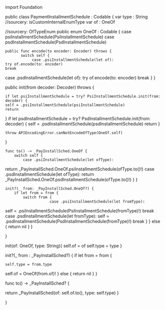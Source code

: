 import Foundation


public class PaymentInstallmentSchedule  : Codable {
var type : String
//sourcery: isCustomInternalEnumType
var of : OneOf

//sourcery: OfTypeEnum
public enum OneOf : Codable {
    case psiInstallmentSchedule(PsiInstallmentSchedule)
case psdInstallmentSchedule(PsdInstallmentSchedule)

    public func encode(to encoder: Encoder) throws {
           switch self {
                case .psiInstallmentSchedule(let of):
    try of.encode(to: encoder)
    break
case .psdInstallmentSchedule(let of):
    try of.encode(to: encoder)
    break
           }
}

public init(from decoder: Decoder) throws {

    if let psiInstallmentSchedule = try? PsiInstallmentSchedule.init(from: decoder) {
    self = .psiInstallmentSchedule(psiInstallmentSchedule)
    return
}
if let psdInstallmentSchedule = try? PsdInstallmentSchedule.init(from: decoder) {
    self = .psdInstallmentSchedule(psdInstallmentSchedule)
    return
}

    throw APIEncodingError.canNotEncodeOfType(OneOf.self)
}

    func to() -> _PayInstallSched.OneOf {
        switch self {
            case .psiInstallmentSchedule(let ofType):
return _PayInstallSched.OneOf.psiInstallmentSchedule(ofType.to()!)
case .psdInstallmentSchedule(let ofType):
return _PayInstallSched.OneOf.psdInstallmentSchedule(ofType.to()!)
        }
    }

    init?(_ from: _PayInstallSched.OneOf?) {
        if let from = from {
            switch from {
                        case .psiInstallmentSchedule(let fromType):
self = .psiInstallmentSchedule(PsiInstallmentSchedule(fromType)!)
break
case .psdInstallmentSchedule(let fromType):
self = .psdInstallmentSchedule(PsdInstallmentSchedule(fromType)!)
break
                    }
        } else {
            return nil
        }
    }

}

init(of: OneOf, type: String){
self.of = of
self.type = type
}

init?(_ from : _PayInstallSched?) {
    if let from = from {

    self.type = from.type
self.of = OneOf(from.of)!
    } else {
    return nil
    }
}

func to() -> _PayInstallSched? {

return _PayInstallSched(of: self.of.to(), type: self.type)
}

}
